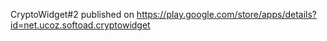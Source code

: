 CryptoWidget#2
published on https://play.google.com/store/apps/details?id=net.ucoz.softoad.cryptowidget
